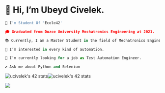 
# 👋 Hi, I’m Ubeyd Civelek. #

  
  
  
  
  
  
```python 
🚀 I'm Student Of 'Ecole42'

🎓 Graduated from Duzce University Mechatronics Engineering at 2021. 

📚 Currently, I am a Master Student in the field of Mechatronics Engineering at Sakarya University Of Applied Sciences.

👀 I’m interested in every kind of automation.

🌱 I’m currently looking for a job as Test Automation Engineer.

✔️ Ask me about Python and Selenium
```

![ucivelek's 42 stats](https://badge42.vercel.app/api/v2/cl3jzey0g007809l6uwenimnx/stats?cursusId=21&coalitionId=undefined)![ucivelek's 42 stats](https://badge42.vercel.app/api/v2/cl3jzey0g007809l6uwenimnx/stats?cursusId=9&coalitionId=undefined)


<img src="https://user-images.githubusercontent.com/106076072/176109416-ce17eb6c-ddc3-470b-89ea-ca63e2a76758.svg">
 
 
